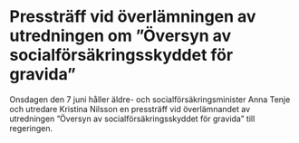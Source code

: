 # Pressträff vid överlämningen av utredningen om ”Översyn av socialförsäkringsskyddet för gravida”

Onsdagen den 7 juni håller äldre- och socialförsäkringsminister Anna Tenje och utredare Kristina Nilsson en pressträff vid överlämnandet av utredningen ”Översyn av socialförsäkringsskyddet för gravida” till regeringen.

